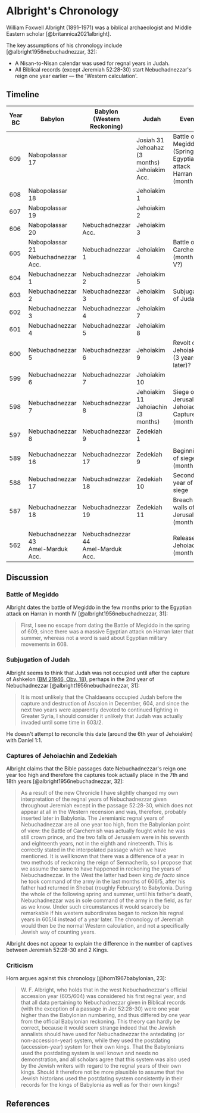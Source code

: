 # Albright's Chronology

William Foxwell Albright (1891–1971) was a biblical archaeologist and Middle Eastern scholar [@britannica2021albright].

The key assumptions of his chronology include [@albright1956nebuchadnezzar, 32]:

- A Nisan-to-Nisan calendar was used for regnal years in Judah.
- All Biblical records (except Jeremiah 52:28-30) start Nebuchadnezzar's reign one year earlier — the 'Western
  calculation'.

## Timeline

| Year BC | Babylon                                | Babylon (Western Reckoning)           | Judah                                              | Events                                                           |       |
| ------- | -------------------------------------- | ------------------------------------- | -------------------------------------------------- | ---------------------------------------------------------------- | ----- |
| 609     | Nabopolassar 17                        |                                       | Josiah 31<br>Jehoahaz (3 months)<br>Jehoiakim Acc. | Battle of Megiddo (Spring)<br>Egyptians attack Harran (month IV) |       |
| 608     | Nabopolassar 18                        |                                       | Jehoiakim 1                                        |                                                                  |       |
| 607     | Nabopolassar 19                        |                                       | Jehoiakim 2                                        |                                                                  |       |
| 606     | Nabopolassar 20                        | Nebuchadnezzar Acc.                   | Jehoiakim 3                                        |                                                                  |       |
| 605     | Nabopolassar 21<br>Nebuchadnezzar Acc. | Nebuchadnezzar 1                      | Jehoiakim 4                                        | Battle of Carchemish (month I-V?)                                |       |
| 604     | Nebuchadnezzar 1                       | Nebuchadnezzar 2                      | Jehoiakim 5                                        |                                                                  |       |
| 603     | Nebuchadnezzar 2                       | Nebuchadnezzar 3                      | Jehoiakim 6                                        | Subjugation of Judah?                                            |       |
| 602     | Nebuchadnezzar 3                       | Nebuchadnezzar 4                      | Jehoiakim 7                                        |                                                                  |       |
| 601     | Nebuchadnezzar 4                       | Nebuchadnezzar 5                      | Jehoiakim 8                                        |                                                                  |       |
| 600     | Nebuchadnezzar 5                       | Nebuchadnezzar 6                      | Jehoiakim 9                                        | Revolt of Jehoiakim (3 years later)?                             |       |
| 599     | Nebuchadnezzar 6                       | Nebuchadnezzar 7                      | Jehoiakim 10                                       |                                                                  |       |
| 598     | Nebuchadnezzar 7                       | Nebuchadnezzar 8                      | Jehoiakim 11<br>Jehoiachin (3 months)              | Siege of Jerusalem, Jehoiachin Captured (month XII)              | 1st?  |
| 597     | Nebuchadnezzar 8                       | Nebuchadnezzar 9                      | Zedekiah 1                                         |                                                                  | 2nd?  |
|         |                                        |                                       |                                                    |                                                                  |       |
| 589     | Nebuchadnezzar 16                      | Nebuchadnezzar 17                     | Zedekiah 9                                         | Beginning of siege (month X)                                     | 10th? |
| 588     | Nebuchadnezzar 17                      | Nebuchadnezzar 18                     | Zedekiah 10                                        | Second year of siege                                             | 11th? |
| 587     | Nebuchadnezzar 18                      | Nebuchadnezzar 19                     | Zedekiah 11                                        | Breach of walls of Jerusalem (month IV)                          | 12th? |
|         |                                        |                                       |                                                    |                                                                  |       |
| 562     | Nebuchadnezzar 43<br>Amel-Marduk Acc.  | Nebuchadnezzar 44<br>Amel-Marduk Acc. |                                                    | Release of Jehoiachin (month XII)                                | 37th? |

## Discussion

### Battle of Megiddo

Albright dates the battle of Megiddo in the few months prior to the Egyptian attack on Harran in month IV
[@albright1956nebuchadnezzar, 31]:

> First, I see no escape from dating the Battle of Megiddo in the spring of 609, since there was a massive Egyptian
> attack on Harran later that summer, whereas not a word is said about Egyptian military movements in 608.

### Subjugation of Judah

Albright seems to think that Judah was not occupied until after the capture of Ashkelon
([BM 21946, Obv. 18](../../standard/chronicles/bm21946.md)), perhaps in the 2nd year of Nebuchadnezzar
[@albright1956nebuchadnezzar, 31]:

> It is most unlikely that the Chaldaeans occupied Judah before the capture and destruction of Ascalon in December, 604,
> and since the next two years were apparently devoted to continued fighting in Greater Syria, I should consider it
> unlikely that Judah was actually invaded until some time in 603/2.

He doesn't attempt to reconcile this date (around the 6th year of Jehoiakim) with Daniel 1:1.

### Captures of Jehoiachin and Zedekiah

Albright claims that the Bible passages date Nebuchadnezzar's reign one year too high and therefore the captures took
actually place in the 7th and 18th years [@albright1956nebuchadnezzar, 32]:

> As a result of the new Chronicle I have slightly changed my own interpretation of the regnal years of Nebuchadnezzar
> given throughout Jeremiah except in the passage 52:28-30, which does not appear at all in the Western recension and
> was, therefore, probably inserted later in Babylonia. The Jeremianic regnal years of Nebuchadnezzar are all one year
> too high, from the Babylonian point of view: the Battle of Carchemish was actually fought while he was still crown
> prince, and the two falls of Jerusalem were in his seventh and eighteenth years, not in the eighth and nineteenth.
> This is correctly stated in the interpolated passage which we have mentioned. It is well known that there was a
> difference of a year in two methods of reckoning the reign of Sennacherib, so I propose that we assume the same to
> have happened in reckoning the years of Nebuchadnezzar. In the West the latter had been king _de facto_ since he took
> command of the army in the last months of 606/5, after his father had returned in Shebat (roughly February) to
> Babylonia. During the whole of the following spring and summer, until his father's death, Nebuchadnezzar was in sole
> command of the army in the field, as far as we know. Under such circumstances it would scarcely be remarkable if his
> western subordinates began to reckon his regnal years in 605/4 instead of a year later. The chronology of Jeremiah
> would then be the normal Western calculation, and not a specifically Jewish way of counting years.

Albright does not appear to explain the difference in the number of captives between Jeremiah 52:28-30 and 2 Kings.

### Criticism

Horn argues against this chronology [@horn1967babylonian, 23]:

> W. F. Albright, who holds that in the west Nebuchadnezzar's official accession year (605/604) was considered his first
> regnal year, and that all data pertaining to Nebuchadnezzar given in Biblical records (with the exception of a passage
> in Jer 52:28-30) were one year higher than the Babylonian numbering, and thus differed by one year from the official
> Babylonian reckoning. This theory can hardly be correct, because it would seem strange indeed that the Jewish
> annalists should have used for Nebuchadnezzar the antedating (or non-accession-year) system, while they used the
> postdating (accession-year) system for their own kings. That the Babylonians used the postdating system is well known
> and needs no demonstration, and all scholars agree that this system was also used by the Jewish writers with regard to
> the regnal years of their own kings. Should it therefore not be more plausible to assume that the Jewish historians
> used the postdating system consistently in their records for the kings of Babylonia as well as for their own kings?

## References
